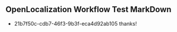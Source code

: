 ## OpenLocalization Workflow Test MarkDown
* 21b7f50c-cdb7-46f3-9b3f-eca4d92ab105 thanks!

<!--HONumber=Dec16_HO1-->


